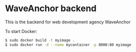 # WaveAnchor backend

This is the backend for web development agency WaveAnchor

To start Docker:
```bash
$ sudo docker build -t myimage .
$ sudo docker run -d --name mycontainer -p 8000:80 myimage
```